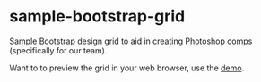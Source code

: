 # sample-bootstrap-grid
Sample Bootstrap design grid to aid in creating Photoshop comps (specifically for our team).

Want to to preview the grid in your web browser, use the <a href="http://htmlpreview.github.io/?https://github.com/cruxcollaborative/sample-bootstrap-grid/blob/master/index.html">demo</a>.
